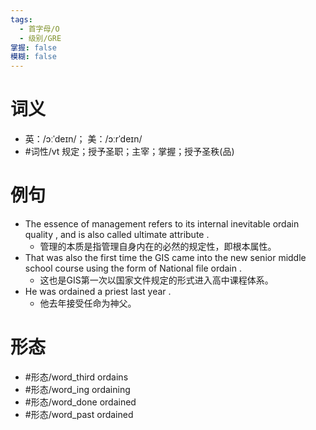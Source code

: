 ```yaml
---
tags:
  - 首字母/O
  - 级别/GRE
掌握: false
模糊: false
---
```

# 词义
- 英：/ɔːˈdeɪn/； 美：/ɔːrˈdeɪn/
- #词性/vt  规定；授予圣职；主宰；掌握；授予圣秩(品)
# 例句
- The essence of management refers to its internal inevitable ordain quality , and is also called ultimate attribute .
	- 管理的本质是指管理自身内在的必然的规定性，即根本属性。
- That was also the first time the GIS came into the new senior middle school course using the form of National file ordain .
	- 这也是GIS第一次以国家文件规定的形式进入高中课程体系。
- He was ordained a priest last year .
	- 他去年接受任命为神父。
# 形态
- #形态/word_third ordains
- #形态/word_ing ordaining
- #形态/word_done ordained
- #形态/word_past ordained
